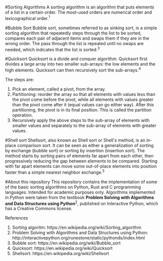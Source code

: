 #Sorting Algorithms
A sorting algorithm is an algorithm that puts elements of a list in a certain order. The most-used orders are numerical order and lexicographical order.<sup>1</sup>

#Bubble Sort
Bubble sort, sometimes referred to as sinking sort, is a simple sorting algorithm that repeatedly steps through the list to be sorted, compares each pair of adjacent items and swaps them if they are in the wrong order. The pass through the list is repeated until no swaps are needed, which indicates that the list is sorted.<sup>3</sup>

#Quicksort
Quicksort is a divide and conquer algorithm. Quicksort first divides a large array into two smaller sub-arrays: the low elements and the high elements. Quicksort can then recursively sort the sub-arrays.<sup>4</sup>

The steps are:

<ol>
  <li>Pick an element, called a pivot, from the array.</li>
  <li>Partitioning: reorder the array so that all elements with values less than the pivot come before the pivot, while all elements with values greater than the pivot come after it (equal values can go either way). After this partitioning, the pivot is in its final position. This is called the partition operation.</li>
  <li>Recursively apply the above steps to the sub-array of elements with smaller values and separately to the sub-array of elements with greater values.</li>
</ol> 

#Shell sort
Shellsort, also known as Shell sort or Shell's method, is an in-place comparison sort. It can be seen as either a generalization of sorting by exchange (bubble sort) or sorting by insertion (insertion sort). The method starts by sorting pairs of elements far apart from each other, then progressively reducing the gap between elements to be compared. Starting with far apart elements can move some out-of-place elements into position faster than a simple nearest neighbor exchange.<sup>5</sup>

#About this repository
This repository contains the implementation of some of the basic sorting algorithms on Python, Rust and C programming languages. Intended for academic purposes only. Algorithms implemented in Python were taken from the textbook <b>Problem Solving with Algorithms and Data Structures using Python</b><sup>2</sup>, published on Interactive Python, which has a Creative Commons license.

References
<ol>
<li>Sorting algoritm: https://en.wikipedia.org/wiki/Sorting_algorithm</li>
<li>Problem Solving with Algorithms and Data Structures using Python: http://interactivepython.org/runestone/static/pythonds/index.html</li>
<li>Bubble sort: https://en.wikipedia.org/wiki/Bubble_sort</li>
<li>Quicksort: https://en.wikipedia.org/wiki/Quicksort</li>
<li>Shellsort: https://en.wikipedia.org/wiki/Shellsort</li>
</ol>
